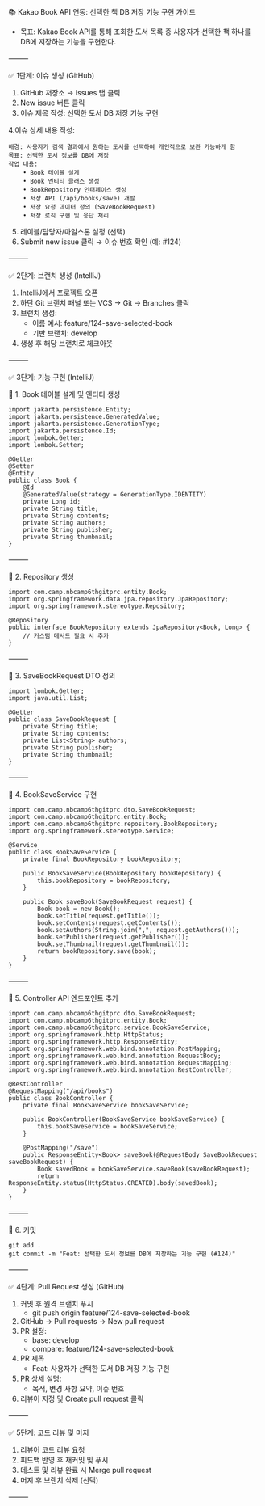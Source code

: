 📚 Kakao Book API 연동: 선택한 책 DB 저장 기능 구현 가이드
- 목표: Kakao Book API를 통해 조회한 도서 목록 중 사용자가 선택한 책 하나를 DB에 저장하는 기능을 구현한다.

⸻

✅ 1단계: 이슈 생성 (GitHub)
1.	GitHub 저장소 → Issues 탭 클릭
2.	New issue 버튼 클릭
3.	이슈 제목 작성: 선택한 도서 DB 저장 기능 구현

4.이슈 상세 내용 작성:

 	배경: 사용자가 검색 결과에서 원하는 도서를 선택하여 개인적으로 보관 가능하게 함
	목표: 선택한 도서 정보를 DB에 저장
	작업 내용:
		• Book 테이블 설계
		• Book 엔티티 클래스 생성
		• BookRepository 인터페이스 생성
		• 저장 API (/api/books/save) 개발
		• 저장 요청 데이터 정의 (SaveBookRequest)
		• 저장 로직 구현 및 응답 처리

5.	레이블/담당자/마일스톤 설정 (선택)
6.	Submit new issue 클릭 → 이슈 번호 확인 (예: #124)

⸻

✅ 2단계: 브랜치 생성 (IntelliJ)
1.	IntelliJ에서 프로젝트 오픈
2.	하단 Git 브랜치 패널 또는 VCS → Git → Branches 클릭
3.	브랜치 생성:
	- 이름 예시: feature/124-save-selected-book
	- 기반 브랜치: develop
4.	생성 후 해당 브랜치로 체크아웃

⸻

✅ 3단계: 기능 구현 (IntelliJ)

📌 1. Book 테이블 설계 및 엔티티 생성

    import jakarta.persistence.Entity;
    import jakarta.persistence.GeneratedValue; 
    import jakarta.persistence.GenerationType;
    import jakarta.persistence.Id;
    import lombok.Getter;
    import lombok.Setter;
 
    @Getter
    @Setter
    @Entity
    public class Book {
        @Id 
        @GeneratedValue(strategy = GenerationType.IDENTITY)
        private Long id;
        private String title;
        private String contents;
        private String authors;
        private String publisher;
        private String thumbnail;
    }

⸻

📌 2. Repository 생성
	
    import com.camp.nbcamp6thgitprc.entity.Book;
    import org.springframework.data.jpa.repository.JpaRepository;
    import org.springframework.stereotype.Repository;
    
    @Repository
    public interface BookRepository extends JpaRepository<Book, Long> {
    	// 커스텀 메서드 필요 시 추가
    }

⸻

📌 3. SaveBookRequest DTO 정의

    import lombok.Getter;
    import java.util.List;

    @Getter
    public class SaveBookRequest {
        private String title;
        private String contents;
        private List<String> authors;
        private String publisher;
        private String thumbnail;
    }

⸻

📌 4. BookSaveService 구현

    import com.camp.nbcamp6thgitprc.dto.SaveBookRequest;
    import com.camp.nbcamp6thgitprc.entity.Book;
    import com.camp.nbcamp6thgitprc.repository.BookRepository;
    import org.springframework.stereotype.Service;

    @Service
    public class BookSaveService {
        private final BookRepository bookRepository;

        public BookSaveService(BookRepository bookRepository) {
            this.bookRepository = bookRepository;
        }
    
        public Book saveBook(SaveBookRequest request) {
            Book book = new Book();
            book.setTitle(request.getTitle());
            book.setContents(request.getContents());
            book.setAuthors(String.join(",", request.getAuthors()));
            book.setPublisher(request.getPublisher());
            book.setThumbnail(request.getThumbnail());
            return bookRepository.save(book);
        }
    }



⸻

📌 5. Controller API 엔드포인트 추가

    import com.camp.nbcamp6thgitprc.dto.SaveBookRequest;
    import com.camp.nbcamp6thgitprc.entity.Book;
    import com.camp.nbcamp6thgitprc.service.BookSaveService;
    import org.springframework.http.HttpStatus;
    import org.springframework.http.ResponseEntity;
    import org.springframework.web.bind.annotation.PostMapping;
    import org.springframework.web.bind.annotation.RequestBody;
    import org.springframework.web.bind.annotation.RequestMapping;
    import org.springframework.web.bind.annotation.RestController;

    @RestController
    @RequestMapping("/api/books")
    public class BookController {
        private final BookSaveService bookSaveService;
    
        public BookController(BookSaveService bookSaveService) {
            this.bookSaveService = bookSaveService;
        }
    
        @PostMapping("/save")
        public ResponseEntity<Book> saveBook(@RequestBody SaveBookRequest saveBookRequest) {
            Book savedBook = bookSaveService.saveBook(saveBookRequest);
            return ResponseEntity.status(HttpStatus.CREATED).body(savedBook);
        }
    }

⸻

📌 6. 커밋

	git add .
	git commit -m "Feat: 선택한 도서 정보를 DB에 저장하는 기능 구현 (#124)"

⸻

✅ 4단계: Pull Request 생성 (GitHub)

1.	커밋 후 원격 브랜치 푸시
	- git push origin feature/124-save-selected-book
3.	GitHub → Pull requests → New pull request
4.	PR 설정:
	- base: develop
	- compare: feature/124-save-selected-book
5.	PR 제목
   	- Feat: 사용자가 선택한 도서 DB 저장 기능 구현
7.	PR 상세 설명:
	- 목적, 변경 사항 요약, 이슈 번호
8.	리뷰어 지정 및 Create pull request 클릭

⸻

✅ 5단계: 코드 리뷰 및 머지
1.	리뷰어 코드 리뷰 요청
2.	피드백 반영 후 재커밋 및 푸시
3.	테스트 및 리뷰 완료 시 Merge pull request
4.	머지 후 브랜치 삭제 (선택)

⸻
